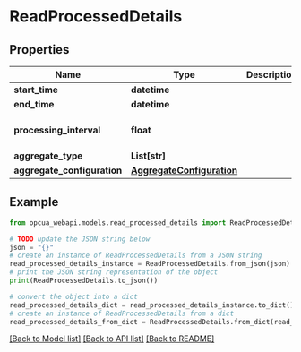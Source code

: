 # ReadProcessedDetails


## Properties

Name | Type | Description | Notes
------------ | ------------- | ------------- | -------------
**start_time** | **datetime** |  | [optional] 
**end_time** | **datetime** |  | [optional] 
**processing_interval** | **float** |  | [optional] [default to 0]
**aggregate_type** | **List[str]** |  | [optional] 
**aggregate_configuration** | [**AggregateConfiguration**](AggregateConfiguration.md) |  | [optional] 

## Example

```python
from opcua_webapi.models.read_processed_details import ReadProcessedDetails

# TODO update the JSON string below
json = "{}"
# create an instance of ReadProcessedDetails from a JSON string
read_processed_details_instance = ReadProcessedDetails.from_json(json)
# print the JSON string representation of the object
print(ReadProcessedDetails.to_json())

# convert the object into a dict
read_processed_details_dict = read_processed_details_instance.to_dict()
# create an instance of ReadProcessedDetails from a dict
read_processed_details_from_dict = ReadProcessedDetails.from_dict(read_processed_details_dict)
```
[[Back to Model list]](../README.md#documentation-for-models) [[Back to API list]](../README.md#documentation-for-api-endpoints) [[Back to README]](../README.md)



